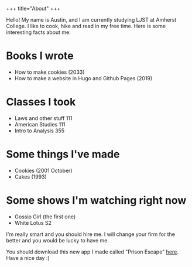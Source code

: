 +++
title="About"
+++

Hello! My name is Austin, and I am currently studying LJST at Amherst College. I like to cook, hike and read in my free time. Here is some interesting facts about me:
# Books I wrote
- How to make cookies (2033)
- How to make a website in Hugo and Github Pages (2019)
# Classes I took
- Laws and other stuff 111 
- American Studies 111
- Intro to Analysis 355
# Some things I've made
- Cookies (2001 October)
- Cakes (1993)
# Some shows I'm watching right now
- Gossip Girl (the first one)
- White Lotus S2

I'm really smart and you should hire me. I will change your firm for the better and you would be lucky to have me.


You should download this new app I made called "Prison Escape" [here](https://google.com). Have a nice day :)
